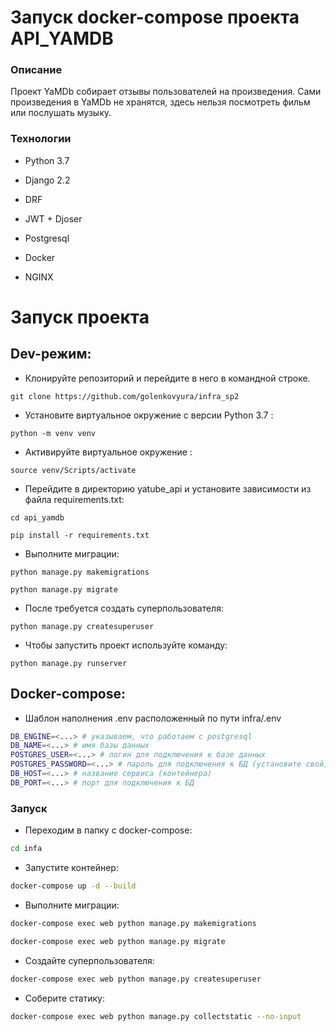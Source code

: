 # Запуск docker-compose проекта API_YAMDB
### Описание
Проект YaMDb собирает отзывы пользователей на произведения. Сами произведения в YaMDb не хранятся, здесь нельзя посмотреть фильм или послушать музыку.

### Технологии

* Python 3.7

* Django 2.2

* DRF 

* JWT + Djoser

* Postgresql

* Docker

* NGINX

# Запуск проекта
## Dev-режим:
- Клонируйте репозиторий и перейдите в него в командной строке.
```
git clone https://github.com/golenkovyura/infra_sp2
```
- Установите виртуальное окружение c версии Python 3.7 :
```
python -m venv venv
```
- Активируйте виртуальное окружение :

```
source venv/Scripts/activate
```

- Перейдите в директорию yatube_api и установите зависимости из файла requirements.txt:
```
cd api_yamdb

pip install -r requirements.txt
```
- Выполните миграции:
```
python manage.py makemigrations

python manage.py migrate
```
- После требуется создать суперпользователя:
```
python manage.py createsuperuser
```
- Чтобы запустить проект используйте команду:
```
python manage.py runserver
```
## Docker-compose:

- Шаблон наполнения .env расположенный по пути infra/.env
```bash
DB_ENGINE=<...> # указываем, что работаем с postgresql
DB_NAME=<...> # имя базы данных
POSTGRES_USER=<...> # логин для подключения к базе данных
POSTGRES_PASSWORD=<...> # пароль для подключения к БД (установите свой)
DB_HOST=<...> # название сервиса (контейнера)
DB_PORT=<...> # порт для подключения к БД 
```

### Запуск

- Переходим в папку с docker-compose:
```bash
cd infa
```
- Запустите контейнер:
```bash
docker-compose up -d --build 
```
- Выполните миграции:
```bash
docker-compose exec web python manage.py makemigrations

docker-compose exec web python manage.py migrate
```
- Создайте суперпользователя:
```bash
docker-compose exec web python manage.py createsuperuser
```
- Соберите статику:
```bash
docker-compose exec web python manage.py collectstatic --no-input
```